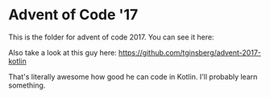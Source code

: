 # Advent of Code '17

This is the folder for advent of code 2017. You can see it here: [](http://adventofcode.com/2017/day/1)

Also take a look at this guy here: 
https://github.com/tginsberg/advent-2017-kotlin

That's literally awesome how good he can code in Kotlin. I'll probably learn something.